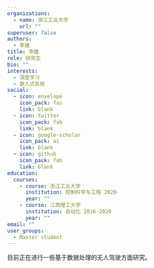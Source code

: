 ```yaml
---
organizations:
  - name: 浙江工业大学
    url: ""
superuser: false
authors:
  - 李雄
title: 李雄
role: 研究生
bio: ""
interests:
  - 深度学习
  - 嵌入式系统
social:
  - icon: envelope
    icon_pack: fas
    link: blank
  - icon: twitter
    icon_pack: fab
    link: blank
  - icon: google-scholar
    icon_pack: ai
    link: blank
  - icon: github
    icon_pack: fab
    link: blank
education:
  courses:
    - course: 浙江工业大学
      institution: 控制科学与工程 2020-
      year: ""
    - course: 江西理工大学
      institution: 自动化 2016-2020
      year: ""
email: ""
user_groups:
  - Master student
---
```

目前正在进行一些基于数据处理的无人驾驶方面研究。